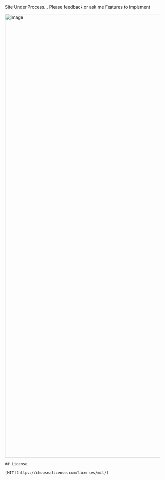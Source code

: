 
Site Under Process... Please feedback or ask me Features to implement



<img width="1440" alt="image" src="https://user-images.githubusercontent.com/66947064/215591807-8dc7472f-b771-494f-9245-6a117b45719f.png">





```
## License

[MIT](https://choosealicense.com/licenses/mit/)
